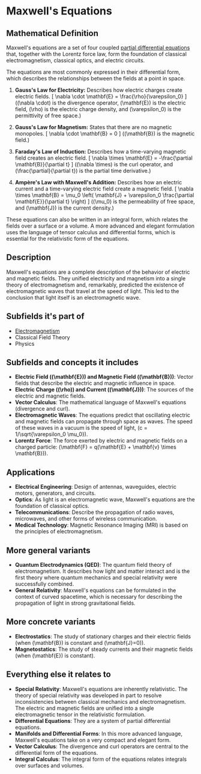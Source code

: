 # Maxwell's Equations

## Mathematical Definition

Maxwell's equations are a set of four coupled [partial differential equations](../../../08_Applied_Mathematics/00_Differential_Equations/Differential_Equation.md) that, together with the Lorentz force law, form the foundation of classical electromagnetism, classical optics, and electric circuits.

The equations are most commonly expressed in their differential form, which describes the relationships between the fields at a point in space.

1.  **Gauss's Law for Electricity:** Describes how electric charges create electric fields.
    \[ \nabla \cdot \mathbf{E} = \frac{\rho}{\varepsilon_0} \]
    (\(\nabla \cdot\) is the divergence operator, \(\mathbf{E}\) is the electric field, \(\rho\) is the electric charge density, and \(\varepsilon_0\) is the permittivity of free space.)

2.  **Gauss's Law for Magnetism:** States that there are no magnetic monopoles.
    \[ \nabla \cdot \mathbf{B} = 0 \]
    (\(\mathbf{B}\) is the magnetic field.)

3.  **Faraday's Law of Induction:** Describes how a time-varying magnetic field creates an electric field.
    \[ \nabla \times \mathbf{E} = -\frac{\partial \mathbf{B}}{\partial t} \]
    (\(\nabla \times\) is the curl operator, and \(\frac{\partial}{\partial t}\) is the partial time derivative.)

4.  **Ampère's Law with Maxwell's Addition:** Describes how an electric current and a time-varying electric field create a magnetic field.
    \[ \nabla \times \mathbf{B} = \mu_0 \left( \mathbf{J} + \varepsilon_0 \frac{\partial \mathbf{E}}{\partial t} \right) \]
    (\(\mu_0\) is the permeability of free space, and \(\mathbf{J}\) is the current density.)

These equations can also be written in an integral form, which relates the fields over a surface or a volume. A more advanced and elegant formulation uses the language of tensor calculus and differential forms, which is essential for the relativistic form of the equations.

## Description

Maxwell's equations are a complete description of the behavior of electric and magnetic fields. They unified electricity and magnetism into a single theory of electromagnetism and, remarkably, predicted the existence of electromagnetic waves that travel at the speed of light. This led to the conclusion that light itself is an electromagnetic wave.

## Subfields it's part of

*   [Electromagnetism](./)
*   Classical Field Theory
*   Physics

## Subfields and concepts it includes

*   **Electric Field (\(\mathbf{E}\)) and Magnetic Field (\(\mathbf{B}\))**: Vector fields that describe the electric and magnetic influence in space.
*   **Electric Charge (\(\rho\)) and Current (\(\mathbf{J}\))**: The sources of the electric and magnetic fields.
*   **Vector Calculus**: The mathematical language of Maxwell's equations (divergence and curl).
*   **Electromagnetic Waves**: The equations predict that oscillating electric and magnetic fields can propagate through space as waves. The speed of these waves in a vacuum is the speed of light, \(c = 1/\sqrt{\varepsilon_0 \mu_0}\).
*   **Lorentz Force**: The force exerted by electric and magnetic fields on a charged particle: \(\mathbf{F} = q(\mathbf{E} + \mathbf{v} \times \mathbf{B})\).

## Applications

*   **Electrical Engineering**: Design of antennas, waveguides, electric motors, generators, and circuits.
*   **Optics**: As light is an electromagnetic wave, Maxwell's equations are the foundation of classical optics.
*   **Telecommunications**: Describe the propagation of radio waves, microwaves, and other forms of wireless communication.
*   **Medical Technology**: Magnetic Resonance Imaging (MRI) is based on the principles of electromagnetism.

## More general variants

*   **Quantum Electrodynamics (QED)**: The quantum field theory of electromagnetism. It describes how light and matter interact and is the first theory where quantum mechanics and special relativity were successfully combined.
*   **General Relativity**: Maxwell's equations can be formulated in the context of curved spacetime, which is necessary for describing the propagation of light in strong gravitational fields.

## More concrete variants

*   **Electrostatics**: The study of stationary charges and their electric fields (when \(\mathbf{B}\) is constant and \(\mathbf{J}=0\)).
*   **Magnetostatics**: The study of steady currents and their magnetic fields (when \(\mathbf{E}\) is constant).

## Everything else it relates to

*   **Special Relativity**: Maxwell's equations are inherently relativistic. The theory of special relativity was developed in part to resolve inconsistencies between classical mechanics and electromagnetism. The electric and magnetic fields are unified into a single electromagnetic tensor in the relativistic formulation.
*   **Differential Equations**: They are a system of partial differential equations.
*   **Manifolds and Differential Forms**: In this more advanced language, Maxwell's equations take on a very compact and elegant form.
*   **Vector Calculus**: The divergence and curl operators are central to the differential form of the equations.
*   **Integral Calculus**: The integral form of the equations relates integrals over surfaces and volumes.
